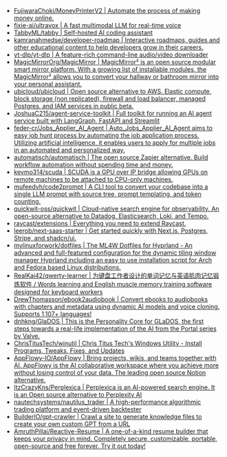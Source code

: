 + [FujiwaraChoki/MoneyPrinterV2 | Automate the process of making money online.](https://github.com//FujiwaraChoki/MoneyPrinterV2)
+ [fixie-ai/ultravox | A fast multimodal LLM for real-time voice](https://github.com//fixie-ai/ultravox)
+ [TabbyML/tabby | Self-hosted AI coding assistant](https://github.com//TabbyML/tabby)
+ [kamranahmedse/developer-roadmap | Interactive roadmaps, guides and other educational content to help developers grow in their careers.](https://github.com//kamranahmedse/developer-roadmap)
+ [yt-dlp/yt-dlp | A feature-rich command-line audio/video downloader](https://github.com//yt-dlp/yt-dlp)
+ [MagicMirrorOrg/MagicMirror | MagicMirror² is an open source modular smart mirror platform. With a growing list of installable modules, the MagicMirror² allows you to convert your hallway or bathroom mirror into your personal assistant.](https://github.com//MagicMirrorOrg/MagicMirror)
+ [ubicloud/ubicloud | Open source alternative to AWS. Elastic compute, block storage (non replicated), firewall and load balancer, managed Postgres, and IAM services in public beta.](https://github.com//ubicloud/ubicloud)
+ [JoshuaC215/agent-service-toolkit | Full toolkit for running an AI agent service built with LangGraph, FastAPI and Streamlit](https://github.com//JoshuaC215/agent-service-toolkit)
+ [feder-cr/Jobs_Applier_AI_Agent | Auto_Jobs_Applier_AI_Agent aims to easy job hunt process by automating the job application process. Utilizing artificial intelligence, it enables users to apply for multiple jobs in an automated and personalized way.](https://github.com//feder-cr/Jobs_Applier_AI_Agent)
+ [automatisch/automatisch | The open source Zapier alternative. Build workflow automation without spending time and money.](https://github.com//automatisch/automatisch)
+ [kevmo314/scuda | SCUDA is a GPU over IP bridge allowing GPUs on remote machines to be attached to CPU-only machines.](https://github.com//kevmo314/scuda)
+ [mufeedvh/code2prompt | A CLI tool to convert your codebase into a single LLM prompt with source tree, prompt templating, and token counting.](https://github.com//mufeedvh/code2prompt)
+ [quickwit-oss/quickwit | Cloud-native search engine for observability. An open-source alternative to Datadog, Elasticsearch, Loki, and Tempo.](https://github.com//quickwit-oss/quickwit)
+ [raycast/extensions | Everything you need to extend Raycast.](https://github.com//raycast/extensions)
+ [leerob/next-saas-starter | Get started quickly with Next.js, Postgres, Stripe, and shadcn/ui.](https://github.com//leerob/next-saas-starter)
+ [mylinuxforwork/dotfiles | The ML4W Dotfiles for Hyprland - An advanced and full-featured configuration for the dynamic tiling window manager Hyprland including an easy to use installation script for Arch and Fedora based Linux distributions.](https://github.com//mylinuxforwork/dotfiles)
+ [RealKai42/qwerty-learner | 为键盘工作者设计的单词记忆与英语肌肉记忆锻炼软件 / Words learning and English muscle memory training software designed for keyboard workers](https://github.com//RealKai42/qwerty-learner)
+ [DrewThomasson/ebook2audiobook | Convert ebooks to audiobooks with chapters and metadata using dynamic AI models and voice cloning. Supports 1,107+ languages!](https://github.com//DrewThomasson/ebook2audiobook)
+ [dnhkng/GlaDOS | This is the Personality Core for GLaDOS, the first steps towards a real-life implementation of the AI from the Portal series by Valve.](https://github.com//dnhkng/GlaDOS)
+ [ChrisTitusTech/winutil | Chris Titus Tech's Windows Utility - Install Programs, Tweaks, Fixes, and Updates](https://github.com//ChrisTitusTech/winutil)
+ [AppFlowy-IO/AppFlowy | Bring projects, wikis, and teams together with AI. AppFlowy is the AI collaborative workspace where you achieve more without losing control of your data. The leading open source Notion alternative.](https://github.com//AppFlowy-IO/AppFlowy)
+ [ItzCrazyKns/Perplexica | Perplexica is an AI-powered search engine. It is an Open source alternative to Perplexity AI](https://github.com//ItzCrazyKns/Perplexica)
+ [nautechsystems/nautilus_trader | A high-performance algorithmic trading platform and event-driven backtester](https://github.com//nautechsystems/nautilus_trader)
+ [BuilderIO/gpt-crawler | Crawl a site to generate knowledge files to create your own custom GPT from a URL](https://github.com//BuilderIO/gpt-crawler)
+ [AmruthPillai/Reactive-Resume | A one-of-a-kind resume builder that keeps your privacy in mind. Completely secure, customizable, portable, open-source and free forever. Try it out today!](https://github.com//AmruthPillai/Reactive-Resume)
